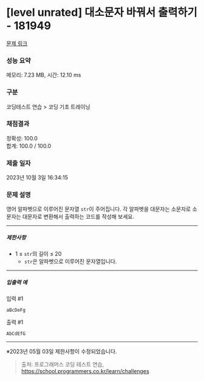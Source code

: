# [level unrated] 대소문자 바꿔서 출력하기 - 181949 

[문제 링크](https://school.programmers.co.kr/learn/courses/30/lessons/181949) 

### 성능 요약

메모리: 7.23 MB, 시간: 12.10 ms

### 구분

코딩테스트 연습 > 코딩 기초 트레이닝

### 채점결과

정확성: 100.0<br/>합계: 100.0 / 100.0

### 제출 일자

2023년 10월 3일 16:34:15

### 문제 설명

<p>영어 알파벳으로 이루어진 문자열 <code>str</code>이 주어집니다. 각 알파벳을 대문자는 소문자로 소문자는 대문자로 변환해서 출력하는 코드를 작성해 보세요.</p>

<hr>

<h5>제한사항</h5>

<ul>
<li>1 ≤ <code>str</code>의 길이 ≤ 20

<ul>
<li><code>str</code>은 알파벳으로 이루어진 문자열입니다.</li>
</ul></li>
</ul>

<hr>

<h5>입출력 예</h5>

<p>입력 #1</p>
<div class="highlight"><pre class="codehilite"><code>aBcDeFg
</code></pre></div>
<p>출력 #1</p>
<div class="highlight"><pre class="codehilite"><code>AbCdEfG
</code></pre></div>
<hr>

<p>※2023년 05월 03일 제한사항이 수정되었습니다.</p>


> 출처: 프로그래머스 코딩 테스트 연습, https://school.programmers.co.kr/learn/challenges